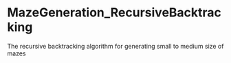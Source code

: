 # MazeGeneration_RecursiveBacktracking
The recursive backtracking algorithm for generating small to medium size of mazes
